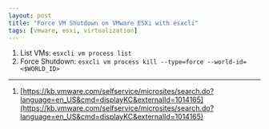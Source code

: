 ```yaml
---
layout: post
title: "Force VM Shutdown on VMware ESXi with esxcli"
tags: [vmware, esxi, virtualization]
---
```


1. List VMs: `esxcli vm process list`
2. Force Shutdown: `esxcli vm process kill --type=force --world-id=<$WORLD_ID>`


---
1. [https://kb.vmware.com/selfservice/microsites/search.do?language=en_US&cmd=displayKC&externalId=1014165](https://kb.vmware.com/selfservice/microsites/search.do?language=en_US&cmd=displayKC&externalId=1014165)
